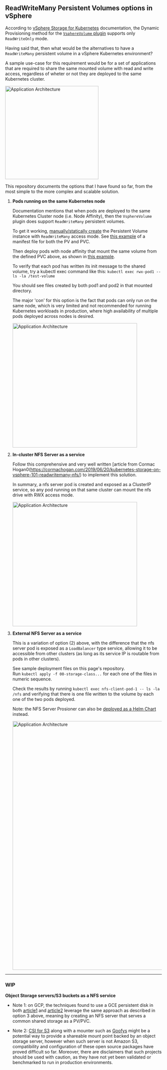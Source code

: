 ## ReadWriteMany Persistent Volumes options in vSphere

According to [vSphere Storage for Kubernetes](https://vmware.github.io/vsphere-storage-for-kubernetes/documentation/index.html) documentation, the Dynamic Provisioning method for the [`VsphereVolume` plugin](https://kubernetes.io/docs/concepts/storage/persistent-volumes/#access-modes) supports only `ReadWriteOnly` mode. 

Having said that, then what would be the alternatives to have a `ReadWriteMany` persistent volume in a vSphere Kubernetes environment?

A sample use-case for this requirement would be for a set of applications that are required to share the same mounted volume with read and write access, regardless of wheter or not they are deployed to the same Kubernetes cluster.

<img src="https://github.com/lsilvapvt/pcf-tools-belt/raw/master/kubernetes/common/images/rwx_app.png" alt="Application Architecture" width="300" align="center"/>

This repository documents the options that I have found so far, from the most simple to the more complex and scalable solution.

1. **Pods running on the same Kubernetes node**  
     
   Documentation mentions that when pods are deployed to the same Kubernetes Cluster node (i.e. Node Affinity), then the `VsphereVolume` plugin does support `ReadWriteMany` persistent volumes.  
     
   To get it working, [manually/statically create](https://vmware.github.io/vsphere-storage-for-kubernetes/documentation/persistent-vols-claims.html) the Persistent Volume instance with `ReadWriteMany` access mode. See [this example](./nodeAffinity/pv-pvc.yml) of a manifest file for both the PV and PVC.   
     
   Then deploy pods with node affinity that mount the same volume from the defined PVC above, as shown in [this example](./nodeAffinity/pods.yml).   

   To verify that each pod has written its init message to the shared volume, try a kubectl exec command like this: `kubectl exec rwx-pod1 -- ls -la /test-volume`   
     
   You should see files created by both pod1 and pod2 in that mounted directory.  

   The major 'con' for this option is the fact that pods can only run on the same node, which is very limited and not recommended for running Kubernetes workloads in production, where high availability of multiple pods deployed across nodes is desired.  

   <img src="https://github.com/lsilvapvt/pcf-tools-belt/raw/master/kubernetes/common/images/rwx_option1.png" alt="Application Architecture" width="400" align="center"/>
  
    

2. **In-cluster NFS Server as a service**   

   Follow this comprehensive and very well written [article from Cormac Hogan0(https://cormachogan.com/2019/06/20/kubernetes-storage-on-vsphere-101-readwritemany-nfs/) to implement this solution.  
     
   In summary, a nfs server pod is created and exposed as a ClusterIP service, so any pod running on that same cluster can mount the nfs drive with RWX access mode.  

   <img src="https://github.com/lsilvapvt/pcf-tools-belt/raw/master/kubernetes/common/images/rwx_option2.png" alt="Application Architecture" width="400" align="center"/>


3. **External NFS Server as a service**

   This is a variation of option (2) above, with the difference that the nfs server pod is exposed as a `LoadBalancer` type service, allowing it to be accessible from other clusters (as long as its service IP is routable from pods in other clusters).  

   See sample deployment files on this page's repository.  
   Run `kubectl apply -f 00-storage-class...` for each one of the files in numeric sequence.   

   Check the results by running `kubectl exec nfs-client-pod-1 -- ls -la /nfs` and verifying that there is one file written to the volume by each one of the two pods deployed.  

   Note: the NFS Server Prosioner can also be [deployed as a Helm Chart](https://hub.kubeapps.com/charts/stable/nfs-server-provisioner) instead.  

   <img src="https://github.com/lsilvapvt/pcf-tools-belt/raw/master/kubernetes/common/images/rwx_option3.png" alt="Application Architecture" width="800" align="center"/>

---
### WIP

**Object Storage servers/S3 buckets as a NFS service**

- Note 1: on GCP, the techniques found to use a GCE persistent disk in both [article1](https://github.com/mappedinn/kubernetes-nfs-volume-on-gke) and [article2](https://medium.com/platformer-blog/nfs-persistent-volumes-with-kubernetes-a-case-study-ce1ed6e2c266) leverage the same approach as described in option 3 above, meaning by creating an NFS server that serves a common shared storage as a PV/PVC. 

- Note 2: [CSI for S3](https://github.com/ctrox/csi-s3) along with a mounter such as [Goofys](https://github.com/kahing/goofys) might be a potential way to provide a shareable mount point backed by an object storage server, however when such server is not Amazon S3, compatibility and configuration of these open source packages have proved difficult so far. Moreover, there are disclaimers that such projects should be used with caution, as they have not yet been validated or benchmarked to run in production environments. 





